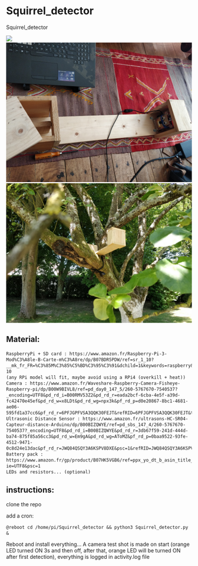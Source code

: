 # Squirrel_detector
Squirrel_detector

![](imgs/1591654076.6840587.png)
![](imgs/download_20200602_151308.jpg) ![](imgs/download_20200602_151311.jpg)

## Material:
```
RaspberryPi + SD card : https://www.amazon.fr/Raspberry-Pi-3-Mod%C3%A8le-B-Carte-m%C3%A8re/dp/B07BDR5PDW/ref=sr_1_10?__mk_fr_FR=%C3%85M%C3%85%C5%BD%C3%95%C3%91&dchild=1&keywords=raspberry&qid=1591701953&s=computers&sr=1-10
(any RPi model will fit, maybe avoid using a RPi4 (overkill + heat))
Camera : https://www.amazon.fr/Waveshare-Raspberry-Camera-Fisheye-Raspberry-pi/dp/B00W9BIVL8/ref=pd_day0_147_5/260-5767670-7540537?_encoding=UTF8&pd_rd_i=B00RMV53Z2&pd_rd_r=eada2bcf-6cba-4e5f-a39d-fc42470e45ef&pd_rd_w=x8LDt&pd_rd_wg=npx3k&pf_rd_p=d0e20867-8bc1-4681-ae06-595fd1a37cc6&pf_rd_r=6PFJGPFVSA3QQK30FEJT&refRID=6PFJGPFVSA3QQK30FEJT&th=1
Ultrasonic Distance Sensor : https://www.amazon.fr/ultrasons-HC-SR04-Capteur-distance-Arduino/dp/B00BIZQWYE/ref=pd_sbs_147_4/260-5767670-7540537?_encoding=UTF8&pd_rd_i=B00BIZQWYE&pd_rd_r=3db67f59-241d-444d-ba74-875f85a56cc3&pd_rd_w=Em9gA&pd_rd_wg=AToMZ&pf_rd_p=0baa9522-93fe-4512-9471-0c8d24e13dac&pf_rd_r=JWQ84QSQY3A6KSPV8DXE&psc=1&refRID=JWQ84QSQY3A6KSPV8DXE
Battery pack : https://www.amazon.fr/gp/product/B07HK5VGB6/ref=ppx_yo_dt_b_asin_title_o00_s00?ie=UTF8&psc=1
LEDs and resistors... (optional)
```

## instructions:

clone the repo

add a cron:
```
@reboot cd /home/pi/Squirrel_detector && python3 Squirrel_detector.py &
```

Reboot and install everything... 
A camera test shot is made on start (orange LED turned ON 3s and then off, after that, orange LED will be turned ON after first detection), everything is logged in activity.log file